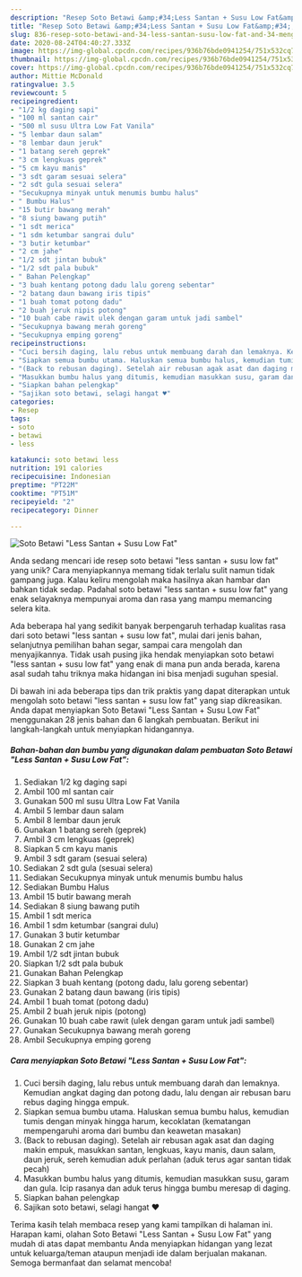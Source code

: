 ```yaml
---
description: "Resep Soto Betawi &amp;#34;Less Santan + Susu Low Fat&amp;#34;, Menggugah Selera"
title: "Resep Soto Betawi &amp;#34;Less Santan + Susu Low Fat&amp;#34;, Menggugah Selera"
slug: 836-resep-soto-betawi-and-34-less-santan-susu-low-fat-and-34-menggugah-selera
date: 2020-08-24T04:40:27.333Z
image: https://img-global.cpcdn.com/recipes/936b76bde0941254/751x532cq70/soto-betawi-less-santan-susu-low-fat-foto-resep-utama.jpg
thumbnail: https://img-global.cpcdn.com/recipes/936b76bde0941254/751x532cq70/soto-betawi-less-santan-susu-low-fat-foto-resep-utama.jpg
cover: https://img-global.cpcdn.com/recipes/936b76bde0941254/751x532cq70/soto-betawi-less-santan-susu-low-fat-foto-resep-utama.jpg
author: Mittie McDonald
ratingvalue: 3.5
reviewcount: 5
recipeingredient:
- "1/2 kg daging sapi"
- "100 ml santan cair"
- "500 ml susu Ultra Low Fat Vanila"
- "5 lembar daun salam"
- "8 lembar daun jeruk"
- "1 batang sereh geprek"
- "3 cm lengkuas geprek"
- "5 cm kayu manis"
- "3 sdt garam sesuai selera"
- "2 sdt gula sesuai selera"
- "Secukupnya minyak untuk menumis bumbu halus"
- " Bumbu Halus"
- "15 butir bawang merah"
- "8 siung bawang putih"
- "1 sdt merica"
- "1 sdm ketumbar sangrai dulu"
- "3 butir ketumbar"
- "2 cm jahe"
- "1/2 sdt jintan bubuk"
- "1/2 sdt pala bubuk"
- " Bahan Pelengkap"
- "3 buah kentang potong dadu lalu goreng sebentar"
- "2 batang daun bawang iris tipis"
- "1 buah tomat potong dadu"
- "2 buah jeruk nipis potong"
- "10 buah cabe rawit ulek dengan garam untuk jadi sambel"
- "Secukupnya bawang merah goreng"
- "Secukupnya emping goreng"
recipeinstructions:
- "Cuci bersih daging, lalu rebus untuk membuang darah dan lemaknya. Kemudian angkat daging dan potong dadu, lalu dengan air rebusan baru rebus daging hingga empuk."
- "Siapkan semua bumbu utama. Haluskan semua bumbu halus, kemudian tumis dengan minyak hingga harum, kecoklatan (kematangan mempengaruhi aroma dari bumbu dan keawetan masakan)"
- "(Back to rebusan daging). Setelah air rebusan agak asat dan daging makin empuk, masukkan santan, lengkuas, kayu manis, daun salam, daun jeruk, sereh kemudian aduk perlahan (aduk terus agar santan tidak pecah)"
- "Masukkan bumbu halus yang ditumis, kemudian masukkan susu, garam dan gula. Icip rasanya dan aduk terus hingga bumbu meresap di daging."
- "Siapkan bahan pelengkap"
- "Sajikan soto betawi, selagi hangat ♥️"
categories:
- Resep
tags:
- soto
- betawi
- less

katakunci: soto betawi less 
nutrition: 191 calories
recipecuisine: Indonesian
preptime: "PT22M"
cooktime: "PT51M"
recipeyield: "2"
recipecategory: Dinner

---
```



![Soto Betawi &#34;Less Santan + Susu Low Fat&#34;](https://img-global.cpcdn.com/recipes/936b76bde0941254/751x532cq70/soto-betawi-less-santan-susu-low-fat-foto-resep-utama.jpg)

Anda sedang mencari ide resep soto betawi &#34;less santan + susu low fat&#34; yang unik? Cara menyiapkannya memang tidak terlalu sulit namun tidak gampang juga. Kalau keliru mengolah maka hasilnya akan hambar dan bahkan tidak sedap. Padahal soto betawi &#34;less santan + susu low fat&#34; yang enak selayaknya mempunyai aroma dan rasa yang mampu memancing selera kita.

Ada beberapa hal yang sedikit banyak berpengaruh terhadap kualitas rasa dari soto betawi &#34;less santan + susu low fat&#34;, mulai dari jenis bahan, selanjutnya pemilihan bahan segar, sampai cara mengolah dan menyajikannya. Tidak usah pusing jika hendak menyiapkan soto betawi &#34;less santan + susu low fat&#34; yang enak di mana pun anda berada, karena asal sudah tahu triknya maka hidangan ini bisa menjadi suguhan spesial.




Di bawah ini ada beberapa tips dan trik praktis yang dapat diterapkan untuk mengolah soto betawi &#34;less santan + susu low fat&#34; yang siap dikreasikan. Anda dapat menyiapkan Soto Betawi &#34;Less Santan + Susu Low Fat&#34; menggunakan 28 jenis bahan dan 6 langkah pembuatan. Berikut ini langkah-langkah untuk menyiapkan hidangannya.

<!--inarticleads1-->

##### Bahan-bahan dan bumbu yang digunakan dalam pembuatan Soto Betawi &#34;Less Santan + Susu Low Fat&#34;:

1. Sediakan 1/2 kg daging sapi
1. Ambil 100 ml santan cair
1. Gunakan 500 ml susu Ultra Low Fat Vanila
1. Ambil 5 lembar daun salam
1. Ambil 8 lembar daun jeruk
1. Gunakan 1 batang sereh (geprek)
1. Ambil 3 cm lengkuas (geprek)
1. Siapkan 5 cm kayu manis
1. Ambil 3 sdt garam (sesuai selera)
1. Sediakan 2 sdt gula (sesuai selera)
1. Sediakan Secukupnya minyak untuk menumis bumbu halus
1. Sediakan  Bumbu Halus
1. Ambil 15 butir bawang merah
1. Sediakan 8 siung bawang putih
1. Ambil 1 sdt merica
1. Ambil 1 sdm ketumbar (sangrai dulu)
1. Gunakan 3 butir ketumbar
1. Gunakan 2 cm jahe
1. Ambil 1/2 sdt jintan bubuk
1. Siapkan 1/2 sdt pala bubuk
1. Gunakan  Bahan Pelengkap
1. Siapkan 3 buah kentang (potong dadu, lalu goreng sebentar)
1. Gunakan 2 batang daun bawang (iris tipis)
1. Ambil 1 buah tomat (potong dadu)
1. Ambil 2 buah jeruk nipis (potong)
1. Gunakan 10 buah cabe rawit (ulek dengan garam untuk jadi sambel)
1. Gunakan Secukupnya bawang merah goreng
1. Ambil Secukupnya emping goreng




<!--inarticleads2-->

##### Cara menyiapkan Soto Betawi &#34;Less Santan + Susu Low Fat&#34;:

1. Cuci bersih daging, lalu rebus untuk membuang darah dan lemaknya. Kemudian angkat daging dan potong dadu, lalu dengan air rebusan baru rebus daging hingga empuk.
1. Siapkan semua bumbu utama. Haluskan semua bumbu halus, kemudian tumis dengan minyak hingga harum, kecoklatan (kematangan mempengaruhi aroma dari bumbu dan keawetan masakan)
1. (Back to rebusan daging). Setelah air rebusan agak asat dan daging makin empuk, masukkan santan, lengkuas, kayu manis, daun salam, daun jeruk, sereh kemudian aduk perlahan (aduk terus agar santan tidak pecah)
1. Masukkan bumbu halus yang ditumis, kemudian masukkan susu, garam dan gula. Icip rasanya dan aduk terus hingga bumbu meresap di daging.
1. Siapkan bahan pelengkap
1. Sajikan soto betawi, selagi hangat ♥️




Terima kasih telah membaca resep yang kami tampilkan di halaman ini. Harapan kami, olahan Soto Betawi &#34;Less Santan + Susu Low Fat&#34; yang mudah di atas dapat membantu Anda menyiapkan hidangan yang lezat untuk keluarga/teman ataupun menjadi ide dalam berjualan makanan. Semoga bermanfaat dan selamat mencoba!
